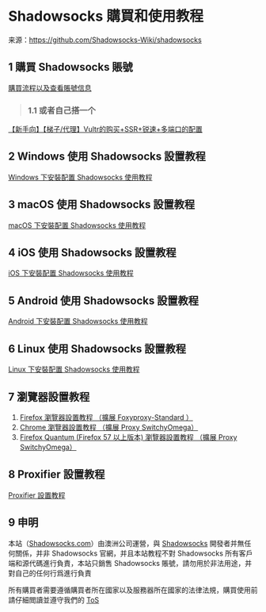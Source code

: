 # Shadowsocks 購買和使用教程
来源：https://github.com/Shadowsocks-Wiki/shadowsocks

## 1 購買 Shadowsocks 賬號

[購買流程以及查看賬號信息](https://github.com/Shadowsocks-Wiki/shadowsocks/blob/master/1-buy-shadowsocks.md)
> ### 1.1 或者自己搭一个
[【新手向】【梯子/代理】Vultr的购买+SSR+锐速+多端口的配置](http://www.aloneray.com/54.html)

## 2 Windows 使用 Shadowsocks 設置教程

[Windows 下安裝配置 Shadowsocks 使用教程](https://github.com/Shadowsocks-Wiki/shadowsocks/blob/master/2-windows-settings.md)

## 3 macOS 使用 Shadowsocks 設置教程

[macOS 下安裝配置 Shadowsocks 使用教程](https://github.com/Shadowsocks-Wiki/shadowsocks/blob/master/3-macos-settings.md)

## 4 iOS 使用 Shadowsocks 設置教程

[iOS 下安裝配置 Shadowsocks 使用教程](https://github.com/Shadowsocks-Wiki/shadowsocks/blob/master/4-ios-settings.md)

## 5 Android 使用 Shadowsocks 設置教程

[Android 下安裝配置 Shadowsocks 使用教程](https://github.com/Shadowsocks-Wiki/shadowsocks/blob/master/5-android-settings.md)

## 6 Linux 使用 Shadowsocks 設置教程

[Linux 下安裝配置 Shadowsocks 使用教程](https://github.com/Shadowsocks-Wiki/shadowsocks/blob/master/6-linux-settings.md)

## 7 瀏覽器設置教程

1. [Firefox 瀏覽器設置教程 （擴展 Foxyproxy-Standard ）](https://github.com/Shadowsocks-Wiki/shadowsocks/blob/master/7-1-firefox-settings.md)
2. [Chrome 瀏覽器設置教程 （擴展 Proxy SwitchyOmega）](https://github.com/Shadowsocks-Wiki/shadowsocks/blob/master/7-2-chrome-settings.md)
3. [Firefox Quantum (Firefox 57 以上版本) 瀏覽器設置教程 （擴展 Proxy SwitchyOmega）](https://github.com/Shadowsocks-Wiki/shadowsocks/blob/master/7-3-firefox-quantum-settings.md)

## 8 Proxifier 設置教程

[Proxifier 設置教程](https://github.com/Shadowsocks-Wiki/shadowsocks/blob/master/8-proxifier-settings.md)

## 9 申明

本站（[Shadowsocks.com](https://shadowsocks.com/)）由澳洲公司運營，與 [Shadowsocks](https://github.com/shadowsocks) 開發者并無任何關係，并非 Shadowsocks 官網，并且本站教程不對 Shadowsocks 所有客戶端和源代碼進行負責，本站只銷售 Shadowsocks 賬號，請勿用於非法用途，并對自己的任何行爲進行負責

所有購買者需要遵循購買者所在國家以及服務器所在國家的法律法規，購買使用前請仔細閲讀並遵守我們的 [ToS](https://shadowsocks.com/tos.html)
